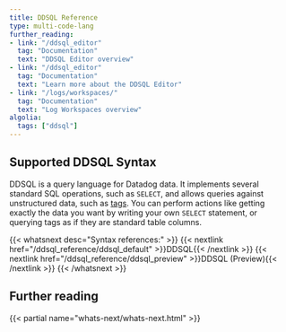 ```yaml
---
title: DDSQL Reference
type: multi-code-lang
further_reading:
- link: "/ddsql_editor"
  tag: "Documentation"
  text: "DDSQL Editor overview"
- link: "/ddsql_editor"
  tag: "Documentation"
  text: "Learn more about the DDSQL Editor"
- link: "/logs/workspaces/"
  tag: "Documentation"
  text: "Log Workspaces overview"
algolia:
  tags: ["ddsql"]
---
```


## Supported DDSQL Syntax

DDSQL is a query language for Datadog data. It implements several standard SQL operations, such as `SELECT`, and allows queries against unstructured data, such as [tags][1]. You can perform actions like getting exactly the data you want by writing your own `SELECT` statement, or querying tags as if they are standard table columns.

{{< whatsnext desc="Syntax references:" >}}
   {{< nextlink href="/ddsql_reference/ddsql_default" >}}DDSQL{{< /nextlink >}}
   {{< nextlink href="/ddsql_reference/ddsql_preview" >}}DDSQL (Preview){{< /nextlink >}}
{{< /whatsnext >}}

## Further reading

{{< partial name="whats-next/whats-next.html" >}}

[1]: /ddsql_reference/ddsql_preview/tags
